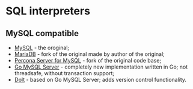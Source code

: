 # SQL interpreters

## MySQL compatible

* [MySQL](https://www.mysql.com/) - the oroginal;
* [MariaDB](https://mariadb.org/) - fork of the original made by author of the original;
* [Percona Server for MySQL](https://www.percona.com/mysql/software) - fork of the original code base;
* [Go MySQL Server](https://github.com/dolthub/go-mysql-server) - completely new implementation written in Go; not threadsafe, without transaction support;
* [Dolt](https://github.com/dolthub/dolt) - based on Go MySQL Server; adds version control functionality.
